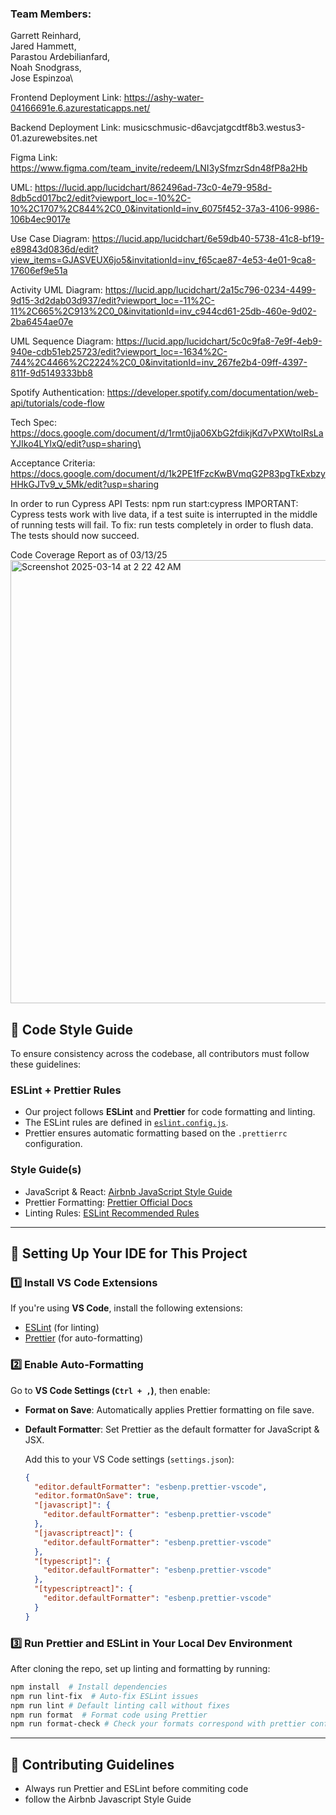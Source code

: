 ### Team Members:

Garrett Reinhard,\
Jared Hammett,\
Parastou Ardebilianfard,\
Noah Snodgrass,\
Jose Espinzoa\

Frontend Deployment Link: https://ashy-water-04166691e.6.azurestaticapps.net/

Backend Deployment Link: musicschmusic-d6avcjatgcdtf8b3.westus3-01.azurewebsites.net

Figma Link: https://www.figma.com/team_invite/redeem/LNI3ySfmzrSdn48fP8a2Hb 

UML: https://lucid.app/lucidchart/862496ad-73c0-4e79-958d-8db5cd017bc2/edit?viewport_loc=-10%2C-10%2C1707%2C844%2C0_0&invitationId=inv_6075f452-37a3-4106-9986-106b4ec9017e 

Use Case Diagram: https://lucid.app/lucidchart/6e59db40-5738-41c8-bf19-e89843d0836d/edit?view_items=GJASVEUX6jo5&invitationId=inv_f65cae87-4e53-4e01-9ca8-17606ef9e51a 

Activity UML Diagram: https://lucid.app/lucidchart/2a15c796-0234-4499-9d15-3d2dab03d937/edit?viewport_loc=-11%2C-11%2C665%2C913%2C0_0&invitationId=inv_c944cd61-25db-460e-9d02-2ba6454ae07e 

UML Sequence Diagram: https://lucid.app/lucidchart/5c0c9fa8-7e9f-4eb9-940e-cdb51eb25723/edit?viewport_loc=-1634%2C-744%2C4466%2C2224%2C0_0&invitationId=inv_267fe2b4-09ff-4397-811f-9d5149333bb8 

Spotify Authentication: https://developer.spotify.com/documentation/web-api/tutorials/code-flow

Tech Spec: https://docs.google.com/document/d/1rmt0jja06XbG2fdikjKd7vPXWtoIRsLaYJIko4LYlxQ/edit?usp=sharing\

Acceptance Criteria: https://docs.google.com/document/d/1k2PE1fFzcKwBVmqG2P83pgTkExbzyHHkGJTv9_v_5Mk/edit?usp=sharing

In order to run Cypress API Tests: npm run start:cypress
IMPORTANT: Cypress tests work with live data, if a test suite is interrupted in the middle of running tests will fail. To fix: run tests completely in order to flush data. The tests should now succeed.

Code Coverage Report as of 03/13/25\
<img width="709" alt="Screenshot 2025-03-14 at 2 22 42 AM" src="https://github.com/user-attachments/assets/9cae45a0-23d8-47d1-b26a-8cffcb38f0f8" />


## 📌 Code Style Guide

To ensure consistency across the codebase, all contributors must follow these guidelines:

### **ESLint + Prettier Rules**

- Our project follows **ESLint** and **Prettier** for code formatting and linting.
- The ESLint rules are defined in [`eslint.config.js`](./eslint.config.js).
- Prettier ensures automatic formatting based on the `.prettierrc` configuration.

### **Style Guide(s)**

- JavaScript & React: [Airbnb JavaScript Style Guide](https://github.com/airbnb/javascript)
- Prettier Formatting: [Prettier Official Docs](https://prettier.io/docs/en/options.html)
- Linting Rules: [ESLint Recommended Rules](https://eslint.org/docs/latest/rules/)

---

## 🔧 Setting Up Your IDE for This Project

### **1️⃣ Install VS Code Extensions**

If you're using **VS Code**, install the following extensions:

- [ESLint](https://marketplace.visualstudio.com/items?itemName=dbaeumer.vscode-eslint) (for linting)
- [Prettier](https://marketplace.visualstudio.com/items?itemName=esbenp.prettier-vscode) (for auto-formatting)

### **2️⃣ Enable Auto-Formatting**

Go to **VS Code Settings (`Ctrl + ,`)**, then enable:

- **Format on Save**: Automatically applies Prettier formatting on file save.
- **Default Formatter**: Set Prettier as the default formatter for JavaScript & JSX.

  Add this to your VS Code settings (`settings.json`):

  ```json
  {
    "editor.defaultFormatter": "esbenp.prettier-vscode",
    "editor.formatOnSave": true,
    "[javascript]": {
      "editor.defaultFormatter": "esbenp.prettier-vscode"
    },
    "[javascriptreact]": {
      "editor.defaultFormatter": "esbenp.prettier-vscode"
    },
    "[typescript]": {
      "editor.defaultFormatter": "esbenp.prettier-vscode"
    },
    "[typescriptreact]": {
      "editor.defaultFormatter": "esbenp.prettier-vscode"
    }
  }
  ```

### **3️⃣ Run Prettier and ESLint in Your Local Dev Environment**

After cloning the repo, set up linting and formatting by running:

```sh
npm install  # Install dependencies
npm run lint-fix  # Auto-fix ESLint issues
npm run lint # Default linting call without fixes
npm run format  # Format code using Prettier
npm run format-check # Check your formats correspond with prettier configuration
```

---

## 🤝 Contributing Guidelines

- Always run Prettier and ESLint before commiting code
- follow the Airbnb Javascript Style Guide
